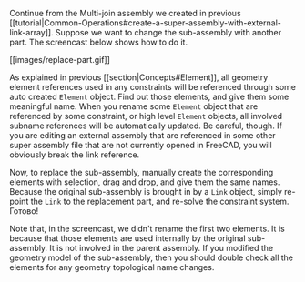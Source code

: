 Continue from the Multi-join assembly we created in previous [[tutorial|Common-Operations#create-a-super-assembly-with-external-link-array]]. Suppose we want to change the sub-assembly with another part. The screencast below shows how to do it.

[[images/replace-part.gif]]

As explained in previous [[section|Concepts#Element]], all geometry element references used in any constraints will be referenced through some auto created `Element` object. Find out those elements, and give them some meaningful name. When you rename some `Element` object that are referenced by some constraint, or high level `Element` objects, all involved subname references will be automatically updated. Be careful, though. If you are editing an external assembly that are referenced in some other super assembly file that are not currently opened in FreeCAD, you will obviously break the link reference.

Now, to replace the sub-assembly, manually create the corresponding elements with selection, drag and drop, and give them the same names. Because the original sub-assembly is brought in by a `Link` object, simply re-point the `Link` to the replacement part, and re-solve the constraint system. Готово!

Note that, in the screencast, we didn't rename the first two elements. It is because that those elements are used internally by the original sub-assembly. It is not involved in the parent assembly. If you modified the geometry model of the sub-assembly, then you should double check all the elements for any geometry topological name changes.


